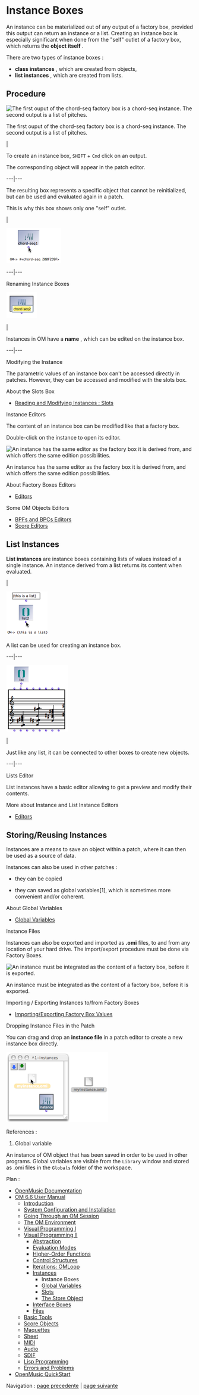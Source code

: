 # Instance Boxes

An instance can be materialized out of any output of a factory box, provided
this output can return an instance or a list. Creating an instance box is
especially significant when done from the "self" outlet of a factory box,
which returns the **object itself** .

There are two types of instance boxes :

  * **class instances** , which are created from objects,
  * **list instances** , which are created from lists. 

## Procedure

![The first ouput of the chord-seq factory box is a chord-seq instance. The
second output is a list of pitches.](../res/createlistbox2.png)

The first ouput of the chord-seq factory box is a chord-seq instance. The
second output is a list of pitches.

|

To create an instance box, `SHIFT` \+ `Cmd` click on an output.

The corresponding object will appear in the patch editor.  
  
---|---  
  
The resulting box represents a specific object that cannot be reinitialized,
but can be used and evaluated again in a patch.

This is why this box shows only one "self" outlet.

|

![](../res/instanceself.png)  
  
---|---  
  
Renaming Instance Boxes

![](../res/edtiinstname.png)

|

Instances in OM have a **name** , which can be edited on the instance box.  
  
---|---  
  
Modifying the Instance

The parametric values of an instance box can't be accessed directly in
patches. However, they can be accessed and modified with the slots box.

About the Slots Box

  * [Reading and Modifying Instances : Slots](SlotsBox)

Instance Editors

The content of an instance box can be modified like that a factory box.

Double-click on the  instance to open its editor.

![An instance has the same editor as the factory box it is derived from, and
which offers the same edition possibilities.](../res/instanceeditor.png)

An instance has the same editor as the factory box it is derived from, and
which offers the same edition possibilities.

About Factory Boxes Editors

  * [Editors](3-Editors)

Some OM Objects Editors

  * [BPFs and BPCs Editors](BPFEditors)
  * [Score Editors](ScoreEditors)

## List Instances

**List instances** are instance boxes containing lists of values instead of a
single instance. An instance derived from a list returns its content when
evaluated.

|

![A list can be used for creating an instance box.](../res/listinstance.png)

A list can be used for creating an instance box.  
  
---|---  
  
![](../res/uselistinstance.png)

|

Just like any list, it can be connected to other boxes to create new objects.  
  
---|---  
  
Lists Editor

List instances have a basic editor allowing to get a preview and modify their
contents.

More about Instance and List Instance Editors

  * [Editors](3-Editors)

## Storing/Reusing Instances

Instances are a means to save an object within a patch, where it can then be
used as a source of data.

Instances can also be used in other patches :

  * they can be copied 

  * they can saved as global variables[1], which is sometimes more convenient and/or coherent. 

About Global Variables

  * [Global Variables](GlobalVariables)

Instance Files

Instances can also be exported and imported as **.omi** files, to and from any
location of your hard drive. The import/export procedure must be done via
Factory Boxes.

![An instance must be integrated as the content of a factory box, before it is
exported.](../res/exportinstance_2.png)

An instance must be integrated as the content of a factory box, before it is
exported.

Importing / Exporting Instances to/from Factory Boxes

  * [Importing/Exporting Factory Box Values](4-ImportExport)

Dropping Instance Files in the Patch

You can drag and drop an **instance file** in a patch editor to create a new
instance box directly.

![](../res/draginst.png)

References :

  1. Global variable

An instance of OM object that has been saved in order to be used in other
programs. Global variables are visible from the `Library` window and stored as
.omi files in the `Globals` folder of the workspace.

Plan :

  * [OpenMusic Documentation](OM-Documentation)
  * [OM 6.6 User Manual](OM-User-Manual)
    * [Introduction](00-Sommaire)
    * [System Configuration and Installation](Installation)
    * [Going Through an OM Session](Goingthrough)
    * [The OM Environment](Environment)
    * [Visual Programming I](BasicVisualProgramming)
    * [Visual Programming II](AdvancedVisualProgramming)
      * [Abstraction](Abstraction)
      * [Evaluation Modes](EvalModes)
      * [Higher-Order Functions](HighOrder)
      * [Control Structures](Control)
      * [Iterations: OMLoop](OMLoop)
      * [Instances](Instances)
        * Instance Boxes
        * [Global Variables](GlobalVariables)
        * [Slots](SlotsBox)
        * [The Store Object](Store)
      * [Interface Boxes](InterfaceBoxes)
      * [Files](Files)
    * [Basic Tools](BasicObjects)
    * [Score Objects](ScoreObjects)
    * [Maquettes](Maquettes)
    * [Sheet](Sheet)
    * [MIDI](MIDI)
    * [Audio](Audio)
    * [SDIF](SDIF)
    * [Lisp Programming](Lisp)
    * [Errors and Problems](errors)
  * [OpenMusic QuickStart](QuickStart-Chapters)

Navigation : [page precedente](Instances "page précédente\(Instances\)")
| [page suivante](GlobalVariables "page suivante\(Global Variables\)")

